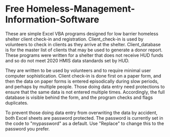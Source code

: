 # Free Homeless-Management-Information-Software
These are simple Excel VBA programs designed for low barrier homeless shelter client check-in and registration. Client_check-in is used by volunteers to check in clients as they arrive at the shelter. Client_database is for the master list of clients that may be used to generate a donor report. These programs were written for a shelter that does not receive HUD funds and so do not meet 2020 HMIS data standards set by HUD. 

They are written to be used by volunteers and to require minimal user computer sophistication. Client check-in is done first on a paper form, and then the data on paper forms is entered episodically during slow periods, and perhaps by multiple people. Those doing data entry need protections to ensure that the same data is not entered multiple times. Accordingly, the full database is visible behind the form, and the program checks and flags duplicates.

To prevent those doing data entry from overwriting the data by accident, both Excel sheets are password protected. The password is currently set in the code to "mypassword" as a default. Use "Replace" to change this to the password you prefer.




